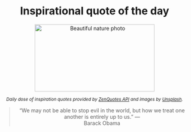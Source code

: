 
<div align="center">

# Inspirational quote of the day

<img src="./data/photo.jpeg" alt="Beautiful nature photo" width="320" height="180">

<sub><i>Daily dose of inspiration quotes provided by [ZenQuotes API](https://zenquotes.io/) and images by [Unsplash](https://unsplash.com/).</i></sub>


<blockquote>&ldquo;We may not be able to stop evil in the world, but how we treat one another is entirely up to us.&rdquo; &mdash; <footer>Barack Obama</footer></blockquote>

</div>
